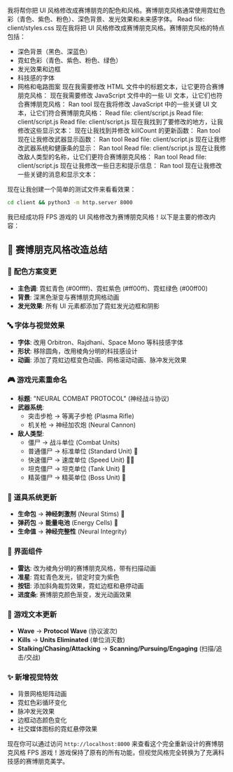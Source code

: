 我将帮你把 UI 风格修改成赛博朋克的配色和风格。赛博朋克风格通常使用霓虹色彩（青色、紫色、粉色）、深色背景、发光效果和未来感字体。
Read file: client/styles.css
现在我将把 UI 风格修改成赛博朋克风格。赛博朋克风格的特点包括：

- 深色背景（黑色、深蓝色）
- 霓虹色彩（青色、紫色、粉色、绿色）
- 发光效果和边框
- 科技感的字体
- 网格和电路图案
  现在我需要修改 HTML 文件中的标题文本，让它更符合赛博朋克风格：
  现在我需要修改 JavaScript 文件中的一些 UI 文本，让它们也符合赛博朋克风格：
  Ran tool
  现在我将修改 JavaScript 中的一些关键 UI 文本，让它们符合赛博朋克风格：
  Read file: client/script.js
  Read file: client/script.js
  Read file: client/script.js
  现在我找到了要修改的地方，让我修改这些显示文本：
  现在让我找到并修改 killCount 的更新函数：
  Ran tool
  现在让我修改武器显示函数：
  Ran tool
  Read file: client/script.js
  现在让我修改武器系统和健康条的显示：
  Ran tool
  Read file: client/script.js
  现在让我修改敌人类型的名称，让它们更符合赛博朋克风格：
  Ran tool
  Read file: client/script.js
  现在让我修改一些日志和提示信息：
  Ran tool
  现在让我修改一些关键的消息和显示文本：

现在让我创建一个简单的测试文件来看看效果：

```bash
cd client && python3 -m http.server 8000
```

我已经成功将 FPS 游戏的 UI 风格修改为赛博朋克风格！以下是主要的修改内容：

## 🎨 赛博朋克风格改造总结

### 🌈 **配色方案变更**

- **主色调**: 霓虹青色 (#00ffff)、霓虹紫色 (#ff00ff)、霓虹绿色 (#00ff00)
- **背景**: 深黑色渐变与赛博朋克网格动画
- **发光效果**: 所有 UI 元素都添加了霓虹发光边框和阴影

### 🔤 **字体与视觉效果**

- **字体**: 改用 Orbitron、Rajdhani、Space Mono 等科技感字体
- **形状**: 移除圆角，改用棱角分明的科技感设计
- **动画**: 添加了霓虹边框变色动画、网格滚动动画、脉冲发光效果

### 🎮 **游戏元素重命名**

- **标题**: "NEURAL COMBAT PROTOCOL" (神经战斗协议)
- **武器系统**:
  - 突击步枪 → 等离子步枪 (Plasma Rifle)
  - 机关枪 → 神经加农炮 (Neural Cannon)
- **敌人类型**:
  - 僵尸 → 战斗单位 (Combat Units)
  - 普通僵尸 → 标准单位 (Standard Unit) 🤖
  - 快速僵尸 → 速度单位 (Speed Unit) 🏃‍♂️
  - 坦克僵尸 → 坦克单位 (Tank Unit) 🦾
  - 精英僵尸 → 精英单位 (Boss Unit) 👹

### 💊 **道具系统更新**

- **生命包** → **神经刺激剂** (Neural Stims) 💉
- **弹药包** → **能量电池** (Energy Cells) 🔋
- **生命值** → **神经完整性** (Neural Integrity)

### 📡 **界面组件**

- **雷达**: 改为棱角分明的赛博朋克风格，带有扫描动画
- **准星**: 霓虹青色发光，锁定时变为紫色
- **按钮**: 添加斜角裁剪效果，霓虹边框和悬停动画
- **进度条**: 赛博朋克颜色渐变，发光动画效果

### 🌊 **游戏文本更新**

- **Wave** → **Protocol Wave** (协议波次)
- **Kills** → **Units Eliminated** (单位消灭数)
- **Stalking/Chasing/Attacking** → **Scanning/Pursuing/Engaging** (扫描/追击/交战)

### ✨ **新增视觉特效**

- 背景网格矩阵动画
- 霓虹色彩循环变化
- 脉冲发光效果
- 边框动态颜色变化
- 社交媒体图标的霓虹悬停效果

现在你可以通过访问 `http://localhost:8000` 来查看这个完全重新设计的赛博朋克风格 FPS 游戏！游戏保持了原有的所有功能，但视觉风格完全转换为了充满科技感的赛博朋克美学。
